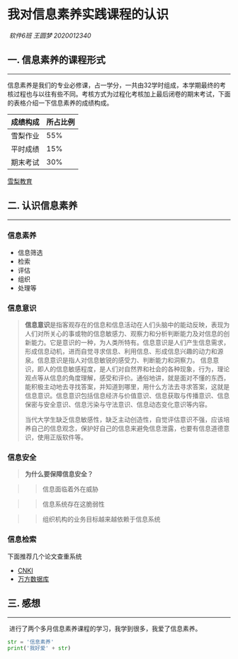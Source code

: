 # 我对信息素养实践课程的认识

​                                                                          *软件6班 王圆梦 2020012340*



## 一. 信息素养的课程形式

------

信息素养是我们的专业必修课，占一学分，一共由32学时组成，本学期最终的考核过程也与以往有些不同。考核方式为过程化考核加上最后闭卷的期末考试，下面的表格介绍一下信息素养的成绩构成。

| 成绩构成 | 所占比例 |
| -------- | -------- |
| 雪梨作业 | 55%      |
| 平时成绩 | 15%      |
| 期末考试 | 30%      |

[雪梨教育](http://www.edu2act.cn/)

## 二. 认识信息素养

------

### 信息素养

- 信息筛选
- 检索
- 评估
- 组织
- 处理等

### 信息意识

> ​      **信息意识**是指客观存在的信息和信息活动在人们头脑中的能动反映，表现为人们对所关心的事或物的信息敏感力、观察力和分析判断能力及对信息的创新能力。它是意识的一种，为人类所特有。信息意识是人们产生信息需求，形成信息动机，进而自觉寻求信息、利用信息、形成信息兴趣的动力和源泉。信息意识是指人对信息敏锐的感受力、判断能力和洞察力。 信息意识，即人的信息敏感程度，是人们对自然界和社会的各种现象，行为，理论观点等从信息的角度理解，感受和评价。通俗地讲，就是面对不懂的东西，能积极主动地去寻找答案，并知道到哪里，用什么方法去寻求答案，这就是信息意识。信息意识包括信息经济与价值意识、信息获取与传播意识、信息保密与安全意识、信息污染与守法意识、信息动态变化意识等内容。   
>
> ​        当代大学生缺乏信息敏感性，缺乏主动创造性，自觉评估意识不强，应该培养自己的信息观念，保护好自己的信息来避免信息泄露，也要有信息道德意识，使用正版软件等。

### 信息安全

> **为什么要保障信息安全？**

> > 信息面临着外在威胁

> > 信息系统存在这脆弱性

> > 组织机构的业务目标越来越依赖于信息系统

### 信息检索

下面推荐几个论文查重系统

- [CNKI](http://www.cnki.net/)
- [万方数据库](http://new.wanfangdata.com.cn/index.html)

## 三. 感想

------

​    进行了两个多月信息素养课程的学习，我学到很多，我爱了信息素养。



```python
str = '信息素养'
print('我好爱' + str)
```



